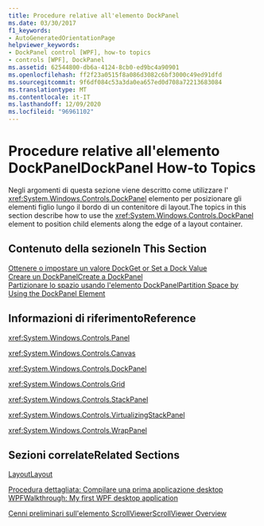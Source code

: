 ```yaml
---
title: Procedure relative all'elemento DockPanel
ms.date: 03/30/2017
f1_keywords:
- AutoGeneratedOrientationPage
helpviewer_keywords:
- DockPanel control [WPF], how-to topics
- controls [WPF], DockPanel
ms.assetid: 62544800-db6a-4124-8cb0-ed9bc4a90901
ms.openlocfilehash: ff2f23a0515f8a086d3082c6bf3000c49ed91dfd
ms.sourcegitcommit: 9f6df084c53a3da0ea657ed0d708a72213683084
ms.translationtype: MT
ms.contentlocale: it-IT
ms.lasthandoff: 12/09/2020
ms.locfileid: "96961102"
---
```

# <a name="dockpanel-how-to-topics"></a><span data-ttu-id="1b03e-102">Procedure relative all'elemento DockPanel</span><span class="sxs-lookup"><span data-stu-id="1b03e-102">DockPanel How-to Topics</span></span>
<span data-ttu-id="1b03e-103">Negli argomenti di questa sezione viene descritto come utilizzare l' <xref:System.Windows.Controls.DockPanel> elemento per posizionare gli elementi figlio lungo il bordo di un contenitore di layout.</span><span class="sxs-lookup"><span data-stu-id="1b03e-103">The topics in this section describe how to use the <xref:System.Windows.Controls.DockPanel> element to position child elements along the edge of a layout container.</span></span>  
  
## <a name="in-this-section"></a><span data-ttu-id="1b03e-104">Contenuto della sezione</span><span class="sxs-lookup"><span data-stu-id="1b03e-104">In This Section</span></span>  
 [<span data-ttu-id="1b03e-105">Ottenere o impostare un valore Dock</span><span class="sxs-lookup"><span data-stu-id="1b03e-105">Get or Set a Dock Value</span></span>](how-to-get-or-set-a-dock-value.md)  
 [<span data-ttu-id="1b03e-106">Creare un DockPanel</span><span class="sxs-lookup"><span data-stu-id="1b03e-106">Create a DockPanel</span></span>](how-to-create-a-dockpanel.md)  
 [<span data-ttu-id="1b03e-107">Partizionare lo spazio usando l'elemento DockPanel</span><span class="sxs-lookup"><span data-stu-id="1b03e-107">Partition Space by Using the DockPanel Element</span></span>](how-to-partition-space-by-using-the-dockpanel-element.md)  
  
## <a name="reference"></a><span data-ttu-id="1b03e-108">Informazioni di riferimento</span><span class="sxs-lookup"><span data-stu-id="1b03e-108">Reference</span></span>  
 <xref:System.Windows.Controls.Panel>  
  
 <xref:System.Windows.Controls.Canvas>  
  
 <xref:System.Windows.Controls.DockPanel>  
  
 <xref:System.Windows.Controls.Grid>  
  
 <xref:System.Windows.Controls.StackPanel>  
  
 <xref:System.Windows.Controls.VirtualizingStackPanel>  
  
 <xref:System.Windows.Controls.WrapPanel>  
  
## <a name="related-sections"></a><span data-ttu-id="1b03e-109">Sezioni correlate</span><span class="sxs-lookup"><span data-stu-id="1b03e-109">Related Sections</span></span>  
 [<span data-ttu-id="1b03e-110">Layout</span><span class="sxs-lookup"><span data-stu-id="1b03e-110">Layout</span></span>](../advanced/layout.md)  
  
 [<span data-ttu-id="1b03e-111">Procedura dettagliata: Compilare una prima applicazione desktop WPF</span><span class="sxs-lookup"><span data-stu-id="1b03e-111">Walkthrough: My first WPF desktop application</span></span>](../getting-started/walkthrough-my-first-wpf-desktop-application.md)  
  
 [<span data-ttu-id="1b03e-112">Cenni preliminari sull'elemento ScrollViewer</span><span class="sxs-lookup"><span data-stu-id="1b03e-112">ScrollViewer Overview</span></span>](scrollviewer-overview.md)
